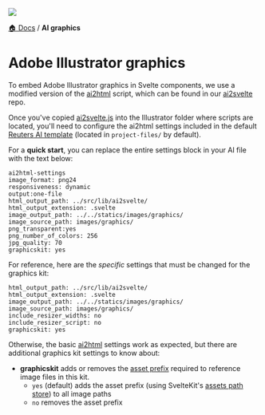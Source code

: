 ![](https://graphics.thomsonreuters.com/style-assets/images/logos/reuters-graphics-logo/svg/graphics-logo-color-dark.svg)

[🏠 Docs](https://github.com/reuters-graphics/bluprint_graphics-kit/blob/master/docs/developers/README.md) / **AI graphics**

# Adobe Illustrator graphics

To embed Adobe Illustrator graphics in Svelte components, we use a modified version of the [ai2html](http://ai2html.org/) script, which can be found in our [ai2svelte](https://github.com/reuters-graphics/ai2svelte/) repo.

Once you've copied [ai2svelte.js](https://github.com/reuters-graphics/ai2svelte/blob/master/ai2svelte.js) into the Illustrator folder where scripts are located, you'll need to configure the ai2html settings included in the default [Reuters AI template](https://github.com/reuters-graphics/style-ai-templates) (located in `project-files/` by default).

For a **quick start**, you can replace the entire settings block in your AI file with the text below:

```
ai2html-settings
image_format: png24
responsiveness: dynamic
output:one-file
html_output_path: ../src/lib/ai2svelte/
html_output_extension: .svelte
image_output_path: ../../statics/images/graphics/
image_source_path: images/graphics/
png_transparent:yes
png_number_of_colors: 256
jpg_quality: 70
graphicskit: yes
```

For reference, here are the _specific_ settings that must be changed for the graphics kit:

```
html_output_path: ../src/lib/ai2svelte/
html_output_extension: .svelte
image_output_path: ../../statics/images/graphics/
image_source_path: images/graphics/
include_resizer_widths: no
include_resizer_script: no
graphicskit: yes
```

Otherwise, the basic [ai2html](http://ai2html.org/) settings work as expected, but there are additional graphics kit settings to know about:

- **graphicskit** adds or removes the [asset prefix](https://github.com/reuters-graphics/bluprint_graphics-kit/blob/master/docs/developers/media.md#how-to-use-media-files-in-your-code) required to reference image files in this kit.
  - `yes` (default) adds the asset prefix (using SvelteKit's [assets path store](https://kit.svelte.dev/docs#modules-$app-paths)) to all image paths
  - `no` removes the asset prefix
